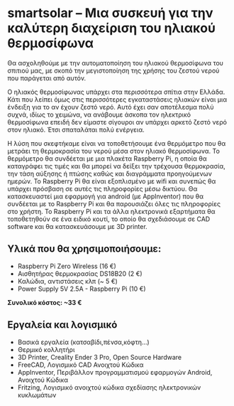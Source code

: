 # smartsolar – Μια συσκευή για την καλύτερη διαχείριση του ηλιακού θερμοσίφωνα

Θα ασχοληθούμε με την αυτοματοποίηση του ηλιακού θερμοσίφωνα του σπιτιού μας, με σκοπό την μεγιστοποίηση της χρήσης του ζεστού νερού που παράγεται από αυτόν. 

Ο ηλιακός θερμοσίφωνας υπάρχει στα περισσότερα σπίτια στην Ελλάδα. Κάτι που λείπει όμως στις περισσότερες εγκαταστάσεις ηλιακών είναι μια ένδειξη για το αν έχουν ζεστό νερό. Αυτό έχει σαν αποτέλεσμα πολύ συχνά, ιδίως το χειμώνα, να ανάβουμε άσκοπα τον ηλεκτρικό θερμοσίφωνα επειδή δεν είμαστε σίγουροι αν υπάρχει αρκετό ζεστό νερό στον ηλιακό. Έτσι σπαταλάται πολύ ενέργεια. 

Η λύση που σκεφτήκαμε είναι να τοποθετήσουμε ένα θερμόμετρο που θα μετράει τη θερμοκρασία του νερού μέσα στον ηλιακό θερμοσίφωνα. Το θερμόμετρο θα συνδέεται με μια πλακέτα Raspberry Pi, η οποία θα καταγράφει τις τιμές και θα μπορεί να δείξει την τρέχουσα θερμοκρασία, την τάση αύξησης ή πτώσης καθώς και διαγράμματα προηγούμενων ημερών. Το Raspberry Pi θα είναι εξοπλισμένο με wifi και συνεπώς θα υπάρχει πρόσβαση σε αυτές τις πληροφορίες μέσω δικτύου. Θα κατασκευαστεί μια εφαρμογή για android (με AppInventor) που θα συνδέεται με το Raspberry Pi και θα παρουσιάζει όλες τις πληροφορίες στο χρήστη. Το Raspberry Pi και τα άλλα ηλεκτρονικά εξαρτήματα θα τοποθετηθούν σε ένα ειδικό κουτί, το οποίο θα σχεδιάσουμε σε CAD software και θα κατασκευάσουμε με 3D printer.

## Υλικά που θα χρησιμοποιήσουμε:
- Raspberry Pi Zero Wireless (16 €)
- Αισθητήρας θερμοκρασίας DS18B20 (2 €)
- Καλώδια, αντιστάσεις κλπ (~ 5  €)
- Power Supply 5V 2.5A - Raspberry Pi (10 €)

**Συνολικό κόστος: ~33 €**

## Εργαλεία και λογισμικό
- Βασικά εργαλεία (κατσαβίδι,πένσα,κόφτη…)
- Θερμικό κολλητήρι
- 3D Printer, Creality Ender 3 Pro, Open Source Hardware
- FreeCAD, Λογισμικό CAD Ανοιχτού Κώδικα
- AppInventor, Περιβάλλον προγραμματισμού εφαρμογών Android, Ανοιχτού Κώδικα
- Fritzing, Λογισμικό ανοιχτού κώδικα σχεδίασης ηλεκτρονικών κυκλωμάτων

